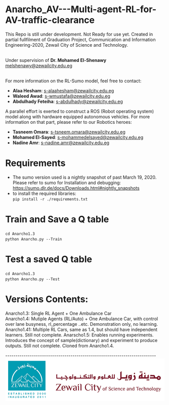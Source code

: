 # Anarcho_AV---Multi-agent-RL-for-AV-traffic-clearance

This Repo is still under development. Not Ready for use yet.
Created in partial fullfilment of Graduation Project, Communication and Information Engineering-2020, Zewail City of Science and Technology. <br> <br>

Under supervision of **Dr. Mohamed El-Shenawy** <br>
melshenawy@zewailcity.edu.eg <br> <br>

For more information on the RL-Sumo model, feel free to contact: <br>
* **Alaa Hesham**: s-alaahesham@zewailcity.edu.eg
* **Waleed Awad**: s-wmustafa@zewailcity.edu.eg
* **Abdulhady Feteiha**: s-abdulhady@zewailcity.edu.eg <br>

A parallel effort is exerted to construct a ROS (Robot operating system) model along with hardware equipped autonomous vehicles. For more information on that part, please refer to our Robotics heroes: <br>
* **Tasneem Omara**: s-tsneem.omara@zewailcity.edu.eg
* **Mohamed El-Sayed**: s-mohammedelsayed@zewailcity.edu.eg
* **Nadine Amr**: s-nadine.amr@zewailcity.edu.eg 

# Requirements <br>
* The sumo version used is a nightly snapshot of past March 19, 2020. Please refer to sumo for Installation and debugging: https://sumo.dlr.de/docs/Downloads.html#nightly_snapshots <br>
* to install the required libraries: <br>
  ` pip install -r ./requirements.txt ` <br>
# Train and Save a Q table <br>
`cd Anarcho1.3` <br>
`python Anarcho.py --Train` <br>
# Test a saved Q table <br>
`cd Anarcho1.3` <br>
`python Anarcho.py --Test` <br>


# Versions Contents:
Anarcho1.3: Single RL Agent  + One Ambulance Car <br>
Anarcho1.4: Mutiple Agents (RL/Auto) + One Ambulance Car, with control over lane busyness, rl_percentage ..etc. Demonstration only, no learning. <br>
Anarcho1.41: Multiple RL Cars, same as 1.4, but should have independent learners. Still not complete.
Anarscho1.5: Enables running experiments. Introduces the concept of sample(dictionary) and experiment to produce outputs. Still not complete. Cloned from Anarcho1.4.

-------------------------------------------------------------------------- <br>
![ZC](ZC.png)
